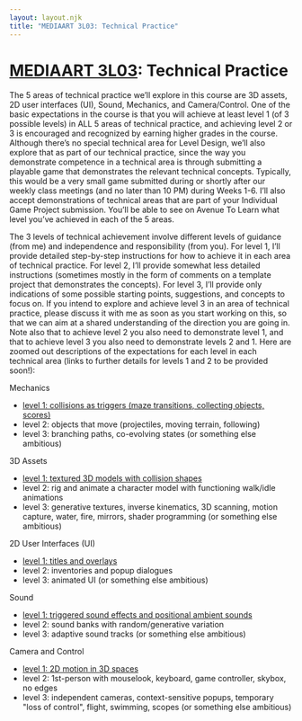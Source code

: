 ```yaml
---
layout: layout.njk
title: "MEDIAART 3L03: Technical Practice"
---
```


# [MEDIAART 3L03](../outline/index.html): Technical Practice

The 5 areas of technical practice we’ll explore in this course are 3D assets, 2D user interfaces (UI), Sound, Mechanics, and Camera/Control. One of the basic expectations in the course is that you will achieve at least level 1 (of 3 possible levels) in ALL 5 areas of technical practice, and achieving level 2 or 3 is encouraged and recognized by earning higher grades in the course. Although there’s no special technical area for Level Design, we’ll also explore that as part of our technical practice, since the way you demonstrate competence in a technical area is through submitting a playable game that demonstrates the relevant technical concepts. Typically, this would be a very small game submitted during or shortly after our weekly class meetings (and no later than 10 PM) during Weeks 1-6. I’ll also accept demonstrations of technical areas that are part of your Individual Game Project submission. You’ll be able to see on Avenue To Learn what level you’ve achieved in each of the 5 areas.

The 3 levels of technical achievement involve different levels of guidance (from me) and independence and responsibility (from you). For level 1, I’ll provide detailed step-by-step instructions for how to achieve it in each area of technical practice. For level 2, I’ll provide somewhat less detailed instructions (sometimes mostly in the form of comments on a template project that demonstrates the concepts). For level 3, I’ll provide only indications of some possible starting points, suggestions, and concepts to focus on. If you intend to explore and achieve level 3 in an area of technical practice, please discuss it with me as soon as you start working on this, so that we can aim at a shared understanding of the direction you are going in. Note also that to achieve level 2 you also need to demonstrate level 1, and that to achieve level 3 you also need to demonstrate levels 2 and 1. Here are zoomed out descriptions of the expectations for each level in each technical area (links to further details for levels 1 and 2 to be provided soon!):

<div class="entry">
Mechanics

- [level 1: collisions as triggers (maze transitions, collecting objects, scores)](../mechanics-1/index.html)
- level 2: objects that move (projectiles, moving terrain, following)
- level 3: branching paths, co-evolving states (or something else ambitious)
</div>

<div class="entry">
3D Assets

- [level 1: textured 3D models with collision shapes](../3d-assets-1/index.html)
- level 2: rig and animate a character model with functioning walk/idle animations
- level 3: generative textures, inverse kinematics, 3D scanning, motion capture, water, fire, mirrors, shader programming (or something else ambitious)
</div>

<div class="entry">
2D User Interfaces (UI)

- [level 1: titles and overlays](../2D-user-interfaces-1/index.html)
- level 2: inventories and popup dialogues
- level 3: animated UI (or something else ambitious)
</div>

<div class="entry">
Sound

- [level 1: triggered sound effects and positional ambient sounds](../sound-1/index.html)
- level 2: sound banks with random/generative variation
- level 3: adaptive sound tracks (or something else ambitious)
</div>


<div class="entry">
Camera and Control

- [level 1: 2D motion in 3D spaces](../camera-control-1/index.html)
- level 2: 1st-person with mouselook, keyboard, game controller, skybox, no edges
- level 3: independent cameras, context-sensitive popups, temporary "loss of control", flight, swimming, scopes (or something else ambitious)
</div>
